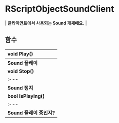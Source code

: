 # **RScriptObjectSoundClient**

| **클라이언트에서 사용되는 Sound 개체에요.** |
## **함수**

| **void Play()** |
| :--- |
| **Sound 플레이** |
| **void Stop()** |
| :--- |
| **Sound 정지** |
| **bool IsPlaying()** |
| :--- |
| **Sound 플레이 중인지?** |
